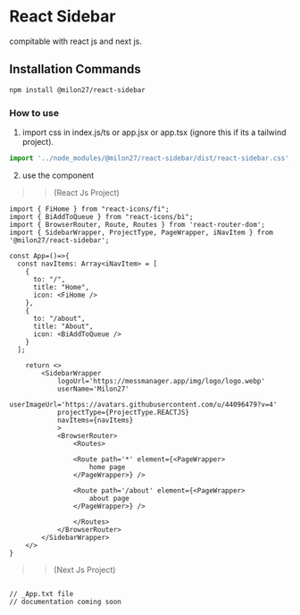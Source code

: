 # React Sidebar

compitable with react js and next js.

## Installation Commands

```bash
npm install @milon27/react-sidebar
```

### How to use

1. import css in index.js/ts or app.jsx or app.tsx (ignore this if its a tailwind project).

```ts
import '../node_modules/@milon27/react-sidebar/dist/react-sidebar.css';
```
2. use the component 

>>(React Js Project)

```tsx
import { FiHome } from "react-icons/fi";
import { BiAddToQueue } from "react-icons/bi";
import { BrowserRouter, Route, Routes } from 'react-router-dom';
import { SidebarWrapper, ProjectType, PageWrapper, iNavItem } from '@milon27/react-sidebar';

const App=()=>{
  const navItems: Array<iNavItem> = [
    {
      to: "/",
      title: "Home",
      icon: <FiHome />
    },
    {
      to: "/about",
      title: "About",
      icon: <BiAddToQueue />
    }
  ];

    return <>
        <SidebarWrapper
            logoUrl='https://messmanager.app/img/logo/logo.webp'
            userName='Milon27'
            userImageUrl='https://avatars.githubusercontent.com/u/44096479?v=4'
            projectType={ProjectType.REACTJS}
            navItems={navItems}
            >
            <BrowserRouter>
                <Routes>

                <Route path='*' element={<PageWrapper>
                    home page
                </PageWrapper>} />

                <Route path='/about' element={<PageWrapper>
                    about page
                </PageWrapper>} />

                </Routes>
            </BrowserRouter>
        </SidebarWrapper>
    </>
}

```

>>(Next Js Project)

```tsx

// _App.txt file
// documentation coming soon

```
